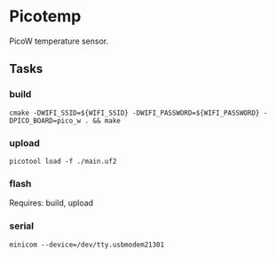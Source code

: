 # Picotemp

PicoW temperature sensor.

## Tasks

### build

```
cmake -DWIFI_SSID=${WIFI_SSID} -DWIFI_PASSWORD=${WIFI_PASSWORD} -DPICO_BOARD=pico_w . && make
```

### upload

```
picotool load -f ./main.uf2
```

### flash

Requires: build, upload

### serial

```
minicom --device=/dev/tty.usbmodem21301
```

